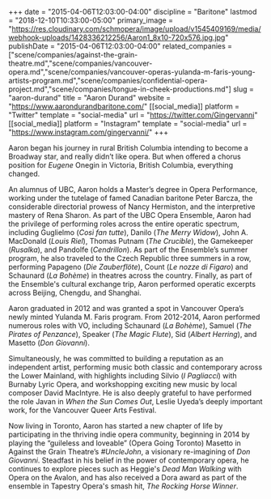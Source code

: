 +++
date = "2015-04-06T12:03:00-04:00"
discipline = "Baritone"
lastmod = "2018-12-10T10:33:00-05:00"
primary_image = "https://res.cloudinary.com/schmopera/image/upload/v1545409169/media/webhook-uploads/1428336212256/Aaron1_8x10-720x576.jpg.jpg"
publishDate = "2015-04-06T12:03:00-04:00"
related_companies = ["scene/companies/against-the-grain-theatre.md","scene/companies/vancouver-opera.md","scene/companies/vancouver-operas-yulanda-m-faris-young-artists-program.md","scene/companies/confidential-opera-project.md","scene/companies/tongue-in-cheek-productions.md"]
slug = "aaron-durand"
title = "Aaron Durand"
website = "https://www.aarondurandbaritone.com/"
[[social_media]]
platform = "Twitter"
template = "social-media"
url = "https://twitter.com/Gingervanni"
[[social_media]]
platform = "Instagram"
template = "social-media"
url = "https://www.instagram.com/gingervanni/"
+++

Aaron began his journey in rural British Columbia intending to become a Broadway star, and really didn’t like opera. But when offered a chorus position for *Eugene* Onegin in Victoria, British Columbia, everything changed.

An alumnus of UBC, Aaron holds a Master’s degree in Opera Performance, working under the tutelage of famed Canadian baritone Peter Barcza, the considerable directorial prowess of Nancy Hermiston, and the interpretive mastery of Rena Sharon. As part of the UBC Opera Ensemble, Aaron had the privilege of performing roles across the entire operatic spectrum, including Guglielmo (*Così fan tutte*), Danilo (*The Merry Widow*), John A. MacDonald (*Louis Riel*), Thomas Putnam (*The Crucible*), the Gamekeeper (*Rusalka*), and Pandolfe (*Cendrillon*). As part of the Ensemble’s summer program, he also traveled to the Czech Republic three summers in a row, performing Papageno (*Die Zauberflöte*), Count (*Le nozze di Figaro*) and Schaunard (*La Bohème*) in theatres across the country. Finally, as part of the Ensemble's cultural exchange trip, Aaron performed operatic excerpts across Beijing, Chengdu, and Shanghai.

Aaron graduated in 2012 and was granted a spot in Vancouver Opera’s newly minted Yulanda M. Faris program. From 2012-2014, Aaron performed numerous roles with VO, including Schaunard (*La Bohème*), Samuel (*The Pirates of Penzance*), Speaker (*The Magic Flute*), Sid (*Albert Herring*), and Masetto (*Don Giovanni*).

Simultaneously, he was committed to building a reputation as an independent artist, performing music both classic and contemporary across the Lower Mainland, with highlights including Silvio (*I Pagliacci*) with Burnaby Lyric Opera, and workshopping exciting new music by local composer David MacIntyre. He is also deeply grateful to have performed the role Javan in *When the Sun Comes Out*, Leslie Uyeda’s deeply important work, for the Vancouver Queer Arts Festival.

Now living in Toronto, Aaron has started a new chapter of life by participating in the thriving indie opera community, beginning in 2014 by playing the “guileless and loveable” (Opera Going Toronto) Masetto in Against the Grain Theatre’s *#UncleJohn*, a visionary re-imagining of *Don Giovanni*. Steadfast in his belief in the power of contemporary opera, he continues to explore pieces such as Heggie's *Dead Man Walking* with Opera on the Avalon, and has also received a Dora award as part of the ensemble in Tapestry Opera's smash hit, *The Rocking Horse Winner*. 
